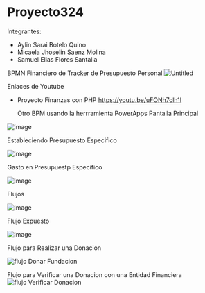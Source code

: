 # Proyecto324
Integrantes:
- Aylin Sarai Botelo Quino
- Micaela Jhoselin Saenz Molina
- Samuel Elias Flores Santalla



BPMN Financiero de Tracker de Presupuesto Personal
![Untitled](https://user-images.githubusercontent.com/70820314/206825200-0e88db78-417a-4614-b516-132c4b4fbc61.png)




Enlaces de Youtube
- Proyecto Finanzas con PHP
  https://youtu.be/uFONh7clh1I
  
  
  Otro BPM usando la herrramienta PowerApps
Pantalla Principal

![image](https://user-images.githubusercontent.com/70820314/206942194-d1639e8e-33ca-4033-95ba-8ca881c691f9.png)

Estableciendo Presupuesto Especifico

![image](https://user-images.githubusercontent.com/70820314/206942314-5a62e759-32a4-40d7-a6c3-63b284a483cb.png)

Gasto en Presupuestp Especifico

![image](https://user-images.githubusercontent.com/70820314/206942425-93ec34e9-5560-4921-9e60-ffdf772ba0b0.png)


Flujos

![image](https://user-images.githubusercontent.com/70820314/206942490-f61fe3f3-c3d8-48dd-a5fb-8814cbdb6c70.png)


Flujo Expuesto

![image](https://user-images.githubusercontent.com/70820314/206942709-c1eaa4c7-8cfc-48a5-8a7a-c6baf80ea0b7.png)


Flujo para Realizar una Donacion

![flujo Donar Fundacion](https://user-images.githubusercontent.com/59626648/207260296-546b8d85-3d17-44a4-8021-bf16e8308e99.png)

Flujo para Verificar una Donacion con una Entidad Financiera
![flujo Verificar Donacion](https://user-images.githubusercontent.com/59626648/207260638-24561057-802a-4bd0-8b49-7ddb6b0f28ed.png)
